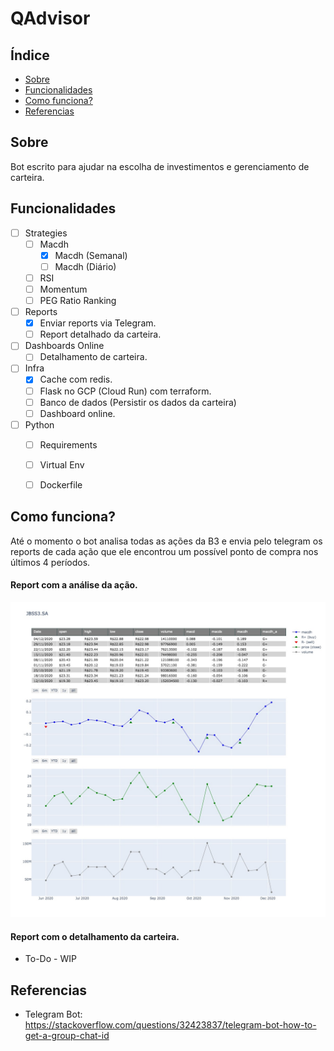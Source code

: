 # QAdvisor

## Índice

- [Sobre](#about)
- [Funcionalidades](#features)
- [Como funciona?](#how_it_works)
- [Referencias](#referencies)

## Sobre <a name = "about"></a>

Bot escrito para ajudar na escolha de investimentos e gerenciamento de carteira.

## Funcionalidades <a name = "features"></a>

- [ ]  Strategies
    - [ ]  Macdh
        - [X]  Macdh (Semanal)
        - [ ]  Macdh (Diário)
    - [ ]  RSI
    - [ ]  Momentum
    - [ ] PEG Ratio Ranking

- [ ]  Reports
    - [X]  Enviar reports via Telegram.
    - [ ]  Report detalhado da carteira.

- [ ]  Dashboards Online
     - [ ]  Detalhamento de carteira.

- [ ]  Infra
    - [X]  Cache com redis.
    - [ ]  Flask no GCP (Cloud Run) com terraform.
    - [ ]  Banco de dados (Persistir os dados da carteira)
    - [ ]  Dashboard online.

- [ ]  Python
    - [ ]  Requirements
    - [ ]  Virtual Env
    - [ ]  Dockerfile


## Como funciona? <a name = "how_it_works"></a>

Até o momento o bot analisa todas as ações da B3 e envia pelo telegram os reports de cada ação que ele encontrou um possível ponto de compra nos últimos 4 períodos.

#### Report com a análise da ação.

![JBSS3](images/advisor_report.jpeg)

#### Report com o detalhamento da carteira.

- To-Do - WIP

## Referencias <a name = "referencies"></a>

- Telegram Bot: https://stackoverflow.com/questions/32423837/telegram-bot-how-to-get-a-group-chat-id